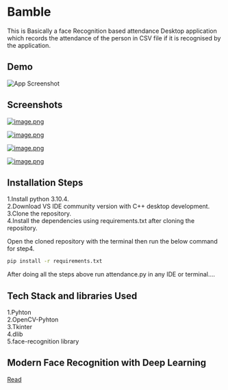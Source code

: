 # Bamble

This is Basically a face Recognition based attendance Desktop application
which records the attendance of the person in CSV file if it is recognised by the application.

## Demo

![App Screenshot](https://i.imgur.com/DpnVbPy.gif)

## Screenshots

[![image.png](https://i.postimg.cc/J4GSqHmQ/1.jpg)](https://postimg.cc/vcwP8B41)

[![image.png](https://i.postimg.cc/Kvjr3nFm/2.jpg)](https://postimg.cc/ppNng5pS)

[![image.png](https://i.postimg.cc/jd19Dxpk/3.jpg)](https://postimg.cc/nCvT5Jcv)

[![image.png](https://i.postimg.cc/SR6RBDzb/4.jpg)](https://postimg.cc/q67pncL1)

## Installation Steps

1.Install python 3.10.4.  
2.Download VS IDE community version with C++ desktop development.  
3.Clone the repository.  
4.Install the dependencies using requirements.txt after cloning the repository.

Open the cloned repository with the terminal then run the below command for step4.

```bash
pip install -r requirements.txt
```

After doing all the steps above run attendance.py in any IDE or terminal....

## Tech Stack and libraries Used

1.Pyhton  
2.OpenCV-Pyhton  
3.Tkinter  
4.dlib  
5.face-recognition library

## Modern Face Recognition with Deep Learning

[Read](https://medium.com/@ageitgey/machine-learning-is-fun-part-4-modern-face-recognition-with-deep-learning-c3cffc121d78)

